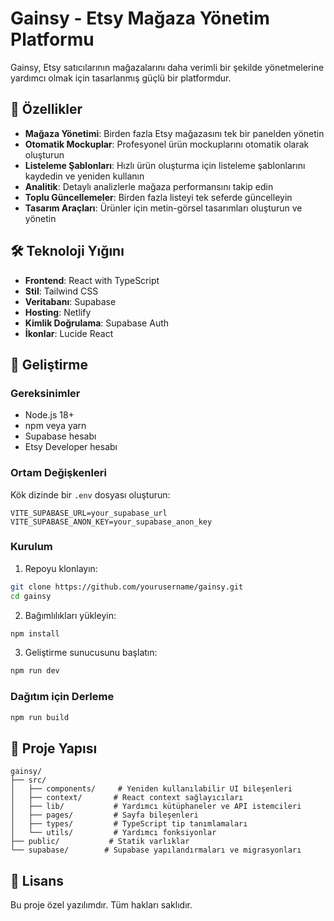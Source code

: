 # Gainsy - Etsy Mağaza Yönetim Platformu

Gainsy, Etsy satıcılarının mağazalarını daha verimli bir şekilde yönetmelerine yardımcı olmak için tasarlanmış güçlü bir platformdur.

## 🚀 Özellikler

- **Mağaza Yönetimi**: Birden fazla Etsy mağazasını tek bir panelden yönetin
- **Otomatik Mockuplar**: Profesyonel ürün mockuplarını otomatik olarak oluşturun
- **Listeleme Şablonları**: Hızlı ürün oluşturma için listeleme şablonlarını kaydedin ve yeniden kullanın
- **Analitik**: Detaylı analizlerle mağaza performansını takip edin
- **Toplu Güncellemeler**: Birden fazla listeyi tek seferde güncelleyin
- **Tasarım Araçları**: Ürünler için metin-görsel tasarımları oluşturun ve yönetin

## 🛠️ Teknoloji Yığını

- **Frontend**: React with TypeScript
- **Stil**: Tailwind CSS
- **Veritabanı**: Supabase
- **Hosting**: Netlify
- **Kimlik Doğrulama**: Supabase Auth
- **İkonlar**: Lucide React

## 🔧 Geliştirme

### Gereksinimler

- Node.js 18+
- npm veya yarn
- Supabase hesabı
- Etsy Developer hesabı

### Ortam Değişkenleri

Kök dizinde bir `.env` dosyası oluşturun:

```env
VITE_SUPABASE_URL=your_supabase_url
VITE_SUPABASE_ANON_KEY=your_supabase_anon_key
```

### Kurulum

1. Repoyu klonlayın:
```bash
git clone https://github.com/yourusername/gainsy.git
cd gainsy
```

2. Bağımlılıkları yükleyin:
```bash
npm install
```

3. Geliştirme sunucusunu başlatın:
```bash
npm run dev
```

### Dağıtım için Derleme

```bash
npm run build
```

## 📝 Proje Yapısı

```
gainsy/
├── src/
│   ├── components/     # Yeniden kullanılabilir UI bileşenleri
│   ├── context/       # React context sağlayıcıları
│   ├── lib/           # Yardımcı kütüphaneler ve API istemcileri
│   ├── pages/         # Sayfa bileşenleri
│   ├── types/         # TypeScript tip tanımlamaları
│   └── utils/         # Yardımcı fonksiyonlar
├── public/           # Statik varlıklar
└── supabase/        # Supabase yapılandırmaları ve migrasyonları
```

## 📄 Lisans

Bu proje özel yazılımdır. Tüm hakları saklıdır.